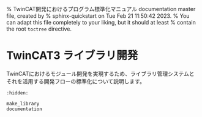 % TwinCAT開発におけるプログラム標準化マニュアル documentation master file, created by
%  sphinx-quickstart on Tue Feb 21 11:50:42 2023.
%   You can adapt this file completely to your liking, but it should at least
%   contain the root `toctree` directive.

# TwinCAT3 ライブラリ開発

TwinCATにおけるモジュール開発を実現するため、ライブラリ管理システムとそれを活用する開発フローの標準化について説明します。

```{toctree}
:hidden:

make_library
documentation
```

